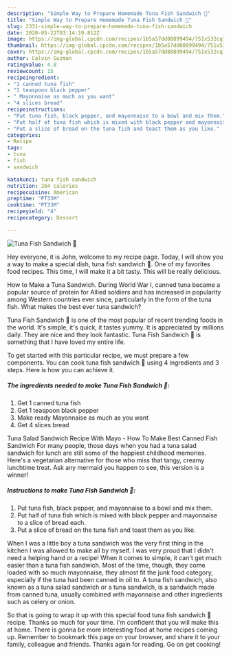 ```yaml
---
description: "Simple Way to Prepare Homemade Tuna Fish Sandwich 🌊"
title: "Simple Way to Prepare Homemade Tuna Fish Sandwich 🌊"
slug: 2331-simple-way-to-prepare-homemade-tuna-fish-sandwich
date: 2020-05-22T03:14:19.812Z
image: https://img-global.cpcdn.com/recipes/1b5a57dd80899494/751x532cq70/tuna-fish-sandwich-🌊-recipe-main-photo.jpg
thumbnail: https://img-global.cpcdn.com/recipes/1b5a57dd80899494/751x532cq70/tuna-fish-sandwich-🌊-recipe-main-photo.jpg
cover: https://img-global.cpcdn.com/recipes/1b5a57dd80899494/751x532cq70/tuna-fish-sandwich-🌊-recipe-main-photo.jpg
author: Calvin Guzman
ratingvalue: 4.8
reviewcount: 15
recipeingredient:
- "1 canned tuna fish"
- "1 teaspoon black pepper"
- " Mayonnaise as much as you want"
- "4 slices bread"
recipeinstructions:
- "Put tuna fish, black pepper, and mayonnaise to a bowl and mix them."
- "Put half of tuna fish which is mixed with black pepper and mayonnaise to a slice of bread each."
- "Put a slice of bread on the tuna fish and toast them as you like."
categories:
- Recipe
tags:
- tuna
- fish
- sandwich

katakunci: tuna fish sandwich 
nutrition: 264 calories
recipecuisine: American
preptime: "PT33M"
cooktime: "PT33M"
recipeyield: "4"
recipecategory: Dessert

---
```



![Tuna Fish Sandwich 🌊](https://img-global.cpcdn.com/recipes/1b5a57dd80899494/751x532cq70/tuna-fish-sandwich-🌊-recipe-main-photo.jpg)

Hey everyone, it is John, welcome to my recipe page. Today, I will show you a way to make a special dish, tuna fish sandwich 🌊. One of my favorites food recipes. This time, I will make it a bit tasty. This will be really delicious.

How to Make a Tuna Sandwich. During World War I, canned tuna became a popular source of protein for Allied soldiers and has increased in popularity among Western countries ever since, particularly in the form of the tuna fish. What makes the best ever tuna sandwich?

Tuna Fish Sandwich 🌊 is one of the most popular of recent trending foods in the world. It's simple, it's quick, it tastes yummy. It is appreciated by millions daily. They are nice and they look fantastic. Tuna Fish Sandwich 🌊 is something that I have loved my entire life.


To get started with this particular recipe, we must prepare a few components. You can cook tuna fish sandwich 🌊 using 4 ingredients and 3 steps. Here is how you can achieve it.

<!--inarticleads1-->

##### The ingredients needed to make Tuna Fish Sandwich 🌊:

1. Get 1 canned tuna fish
1. Get 1 teaspoon black pepper
1. Make ready  Mayonnaise as much as you want
1. Get 4 slices bread


Tuna Salad Sandwich Recipe With Mayo - How To Make Best Canned Fish Sandwich For many people, those days when you had a tuna salad sandwich for lunch are still some of the happiest childhood memories. Here&#39;s a vegetarian alternative for those who miss that tangy, creamy lunchtime treat. Ask any mermaid you happen to see, this version is a winner! 

<!--inarticleads2-->

##### Instructions to make Tuna Fish Sandwich 🌊:

1. Put tuna fish, black pepper, and mayonnaise to a bowl and mix them.
1. Put half of tuna fish which is mixed with black pepper and mayonnaise to a slice of bread each.
1. Put a slice of bread on the tuna fish and toast them as you like.


When I was a little boy a tuna sandwich was the very first thing in the kitchen I was allowed to make all by myself. I was very proud that I didn&#39;t need a helping hand or a recipe! When it comes to simple, it can&#39;t get much easier than a tuna fish sandwich. Most of the time, though, they come loaded with so much mayonnaise, they almost fit the junk food category, especially if the tuna had been canned in oil to. A tuna fish sandwich, also known as a tuna salad sandwich or a tuna sandwich, is a sandwich made from canned tuna, usually combined with mayonnaise and other ingredients such as celery or onion. 

So that is going to wrap it up with this special food tuna fish sandwich 🌊 recipe. Thanks so much for your time. I'm confident that you will make this at home. There is gonna be more interesting food at home recipes coming up. Remember to bookmark this page on your browser, and share it to your family, colleague and friends. Thanks again for reading. Go on get cooking!
